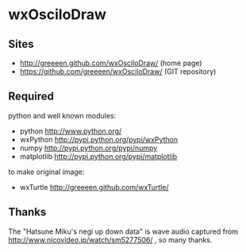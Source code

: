 wxOsciloDraw
============

Sites
-----
  * http://greeeen.github.com/wxOsciloDraw/ (home page)
  * https://github.com/greeeen/wxOsciloDraw/ (GIT repository)

Required
--------
python and well known modules:

  * python http://www.python.org/
  * wxPython http://pypi.python.org/pypi/wxPython
  * numpy http://pypi.python.org/pypi/numpy
  * matplotlib http://pypi.python.org/pypi/matplotlib

to make original image:

  * wxTurtle http://greeeen.github.com/wxTurtle/

Thanks
------
The "Hatsune Miku's negi up down data" is wave audio captured
from http://www.nicovideo.jp/watch/sm5277506/ , so many thanks.
